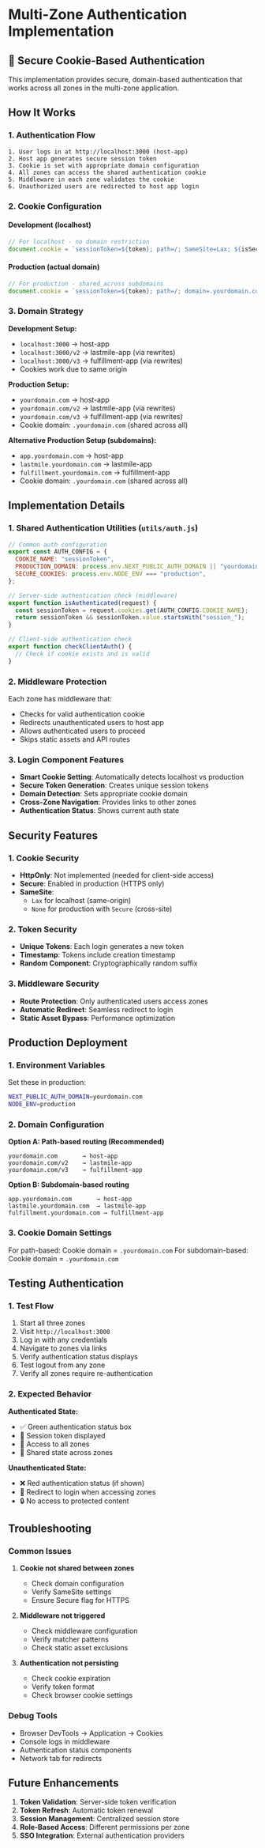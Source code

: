 # Multi-Zone Authentication Implementation

## 🔐 Secure Cookie-Based Authentication

This implementation provides secure, domain-based authentication that works across all zones in the multi-zone application.

## How It Works

### 1. Authentication Flow

```
1. User logs in at http://localhost:3000 (host-app)
2. Host app generates secure session token
3. Cookie is set with appropriate domain configuration
4. All zones can access the shared authentication cookie
5. Middleware in each zone validates the cookie
6. Unauthorized users are redirected to host app login
```

### 2. Cookie Configuration

#### Development (localhost)

```javascript
// For localhost - no domain restriction
document.cookie = `sessionToken=${token}; path=/; SameSite=Lax; ${isSecure ? "Secure" : ""}`;
```

#### Production (actual domain)

```javascript
// For production - shared across subdomains
document.cookie = `sessionToken=${token}; path=/; domain=.yourdomain.com; SameSite=None; Secure`;
```

### 3. Domain Strategy

**Development Setup:**

- `localhost:3000` → host-app
- `localhost:3000/v2` → lastmile-app (via rewrites)
- `localhost:3000/v3` → fulfillment-app (via rewrites)
- Cookies work due to same origin

**Production Setup:**

- `yourdomain.com` → host-app
- `yourdomain.com/v2` → lastmile-app (via rewrites)
- `yourdomain.com/v3` → fulfillment-app (via rewrites)
- Cookie domain: `.yourdomain.com` (shared across all)

**Alternative Production Setup (subdomains):**

- `app.yourdomain.com` → host-app
- `lastmile.yourdomain.com` → lastmile-app
- `fulfillment.yourdomain.com` → fulfillment-app
- Cookie domain: `.yourdomain.com` (shared across all)

## Implementation Details

### 1. Shared Authentication Utilities (`utils/auth.js`)

```javascript
// Common auth configuration
export const AUTH_CONFIG = {
  COOKIE_NAME: "sessionToken",
  PRODUCTION_DOMAIN: process.env.NEXT_PUBLIC_AUTH_DOMAIN || "yourdomain.com",
  SECURE_COOKIES: process.env.NODE_ENV === "production",
};

// Server-side authentication check (middleware)
export function isAuthenticated(request) {
  const sessionToken = request.cookies.get(AUTH_CONFIG.COOKIE_NAME);
  return sessionToken && sessionToken.value.startsWith("session_");
}

// Client-side authentication check
export function checkClientAuth() {
  // Check if cookie exists and is valid
}
```

### 2. Middleware Protection

Each zone has middleware that:

- Checks for valid authentication cookie
- Redirects unauthenticated users to host app
- Allows authenticated users to proceed
- Skips static assets and API routes

### 3. Login Component Features

- **Smart Cookie Setting**: Automatically detects localhost vs production
- **Secure Token Generation**: Creates unique session tokens
- **Domain Detection**: Sets appropriate cookie domain
- **Cross-Zone Navigation**: Provides links to other zones
- **Authentication Status**: Shows current auth state

## Security Features

### 1. Cookie Security

- **HttpOnly**: Not implemented (needed for client-side access)
- **Secure**: Enabled in production (HTTPS only)
- **SameSite**:
  - `Lax` for localhost (same-origin)
  - `None` for production with `Secure` (cross-site)

### 2. Token Security

- **Unique Tokens**: Each login generates a new token
- **Timestamp**: Tokens include creation timestamp
- **Random Component**: Cryptographically random suffix

### 3. Middleware Security

- **Route Protection**: Only authenticated users access zones
- **Automatic Redirect**: Seamless redirect to login
- **Static Asset Bypass**: Performance optimization

## Production Deployment

### 1. Environment Variables

Set these in production:

```bash
NEXT_PUBLIC_AUTH_DOMAIN=yourdomain.com
NODE_ENV=production
```

### 2. Domain Configuration

**Option A: Path-based routing (Recommended)**

```
yourdomain.com       → host-app
yourdomain.com/v2    → lastmile-app
yourdomain.com/v3    → fulfillment-app
```

**Option B: Subdomain-based routing**

```
app.yourdomain.com       → host-app
lastmile.yourdomain.com  → lastmile-app
fulfillment.yourdomain.com → fulfillment-app
```

### 3. Cookie Domain Settings

For path-based: Cookie domain = `.yourdomain.com`
For subdomain-based: Cookie domain = `.yourdomain.com`

## Testing Authentication

### 1. Test Flow

1. Start all three zones
2. Visit `http://localhost:3000`
3. Log in with any credentials
4. Navigate to zones via links
5. Verify authentication status displays
6. Test logout from any zone
7. Verify all zones require re-authentication

### 2. Expected Behavior

**Authenticated State:**

- ✅ Green authentication status box
- 🔑 Session token displayed
- 🚀 Access to all zones
- 🔄 Shared state across zones

**Unauthenticated State:**

- ❌ Red authentication status (if shown)
- 🚫 Redirect to login when accessing zones
- 🔒 No access to protected content

## Troubleshooting

### Common Issues

1. **Cookie not shared between zones**

   - Check domain configuration
   - Verify SameSite settings
   - Ensure Secure flag for HTTPS

2. **Middleware not triggered**

   - Check middleware configuration
   - Verify matcher patterns
   - Check static asset exclusions

3. **Authentication not persisting**
   - Check cookie expiration
   - Verify token format
   - Check browser cookie settings

### Debug Tools

- Browser DevTools → Application → Cookies
- Console logs in middleware
- Authentication status components
- Network tab for redirects

## Future Enhancements

1. **Token Validation**: Server-side token verification
2. **Token Refresh**: Automatic token renewal
3. **Session Management**: Centralized session store
4. **Role-Based Access**: Different permissions per zone
5. **SSO Integration**: External authentication providers
